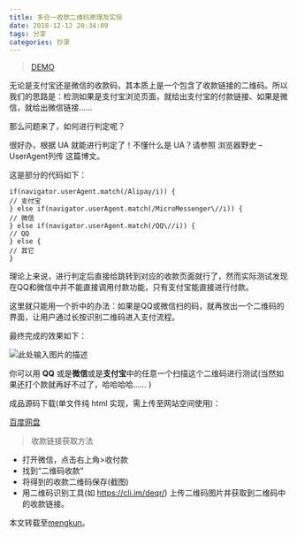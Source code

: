 ```yaml
---
title: 多合一收款二维码原理及实现
date: 2018-12-12 20:34:09
tags: 分享
categories: 抄录
---
```

> [DEMO][1]

无论是支付宝还是微信的收款码，其本质上是一个包含了收款链接的二维码。所以我们的思路是：检测如果是支付宝浏览页面，就给出支付宝的付款链接、如果是微信，就给出微信链接……

那么问题来了，如何进行判定呢？
<!--more-->
很好办，根据 UA 就能进行判定了！不懂什么是 UA？请参照 浏览器野史 – UserAgent列传 这篇博文。

这是部分的代码如下：

    if(navigator.userAgent.match(/Alipay/i)) {
    // 支付宝
    } else if(navigator.userAgent.match(/MicroMessenger\//i)) {
    // 微信
    } else if(navigator.userAgent.match(/QQ\//i)) {
    // QQ
    } else {
    // 其它
    }
    
    
理论上来说，进行判定后直接给跳转到对应的收款页面就行了，然而实际测试发现在QQ和微信中并不能直接调用付款功能，只有支付宝能直接进行付款。

这里就只能用一个折中的办法：如果是QQ或微信扫的码，就再放出一个二维码的界面，让用户通过长按识别二维码进入支付流程。

最终完成的效果如下：

![此处输入图片的描述][2]

你可以用 **QQ** 或是**微信**或是**支付宝**中的任意一个扫描这个二维码进行测试(当然如果还打个款就再好不过了，哈哈哈哈……  )

成品源码下载(单文件纯 html 实现，需上传至网站空间使用)：

[百度网盘][3]

> 收款链接获取方法

 - 打开微信，点击右上角>收付款
 - 找到“二维码收款”
 - 将得到的收款二维码保存(截图)
 - 用二维码识别工具(如 https://cli.im/deqr/) 上传二维码图片并获取到二维码中的收款链接。

本文转载至[mengkun][4]。


  [1]: https://yscblog.top/pay/
  [2]: http://img01.sogoucdn.com/app/a/100520146/36985a89ae4844235be98b668dfb1d5a
  [3]: https://pan.baidu.com/s/1BEkI7BQpVNH37ZlYf77vDg
  [4]: https://mkblog.cn/922/